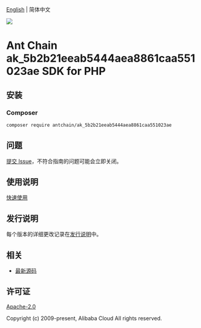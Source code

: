 [English](README.md) | 简体中文

![](https://aliyunsdk-pages.alicdn.com/icons/AlibabaCloud.svg)

# Ant Chain ak_5b2b21eeab5444aea8861caa551023ae SDK for PHP

## 安装

### Composer

```bash
composer require antchain/ak_5b2b21eeab5444aea8861caa551023ae
```

## 问题

[提交 Issue](https://github.com/alipay/antchain-openapi-prod-sdk/issues/new)，不符合指南的问题可能会立即关闭。

## 使用说明

[快速使用](https://github.com/alipay/antchain-openapi-prod-sdk)

## 发行说明

每个版本的详细更改记录在[发行说明](./ChangeLog.txt)中。

## 相关

* [最新源码](https://github.com/antchain-openapi-sdk-php)

## 许可证

[Apache-2.0](http://www.apache.org/licenses/LICENSE-2.0)

Copyright (c) 2009-present, Alibaba Cloud All rights reserved.
